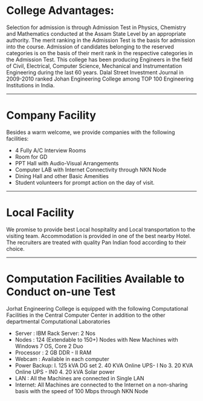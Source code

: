 # College Advantages:
Selection for admission is through Admission Test in Physics, Chemistry and Mathematics conducted at the Assam State Level
by an appropriate authority. The merit ranking in the Admission Test is the basis for admission into the course. Admission of
candidates belonging to the reserved categories is on the basis of their merit rank in the respective categories in the
Admission Test.
This college has been producing Engineers in the field of Civil, Electrical, Computer Science, Mechanical and Instrumentation
Engineering during the last 60 years. Dalal Street Investment Journal in 2009-2010 ranked Johan Engineering College among
TOP 100 Engineering Institutions in India.

---


# Company Facility
Besides a warm welcome, we provide companies with the following facilities:
- 4 Fully A/C Interview Rooms
- Room for GD
- PPT Hall with Audio-Visual Arrangements
- Computer LAB with Internet Connectivity through NKN Node
- Dining Hall and other Basic Amenities
- Student volunteers for prompt action on the day of visit.

---


# Local Facility 
We promise to provide best Local hospitality and Local transportation to the visiting team. Accommodation is provided in one of the best nearby Hotel.
The recruiters are treated with quality Pan Indian food according to their choice.

---


# Computation Facilities Available to Conduct on-une Test
Jorhat Engineering College is equipped with the following Computational Facilities in the Central Computer Center in addition to the other departmental Computational Laboratories
- Server : IBM Rack Server: 2 Nos
- Nodes : 124 (Extendable to 150+) Nodes with New Machines with Windows 7 OS, Core 2 Duo
- Processor : 2 GB DDR - II RAM
- Webcam : Available in each computer
- Power Backup:
  l. 125 kVA DG set 
  2. 40 KVA Online UPS- I No 
  3. 20 KVA Online UPS - IN0 
  4. 20 kVA Solar power
- LAN : All the Machines are connected in Single LAN
- Internet: All Machines are connected to the Internet on a non-sharing basis with the speed of 100 Mbps through NKN Node